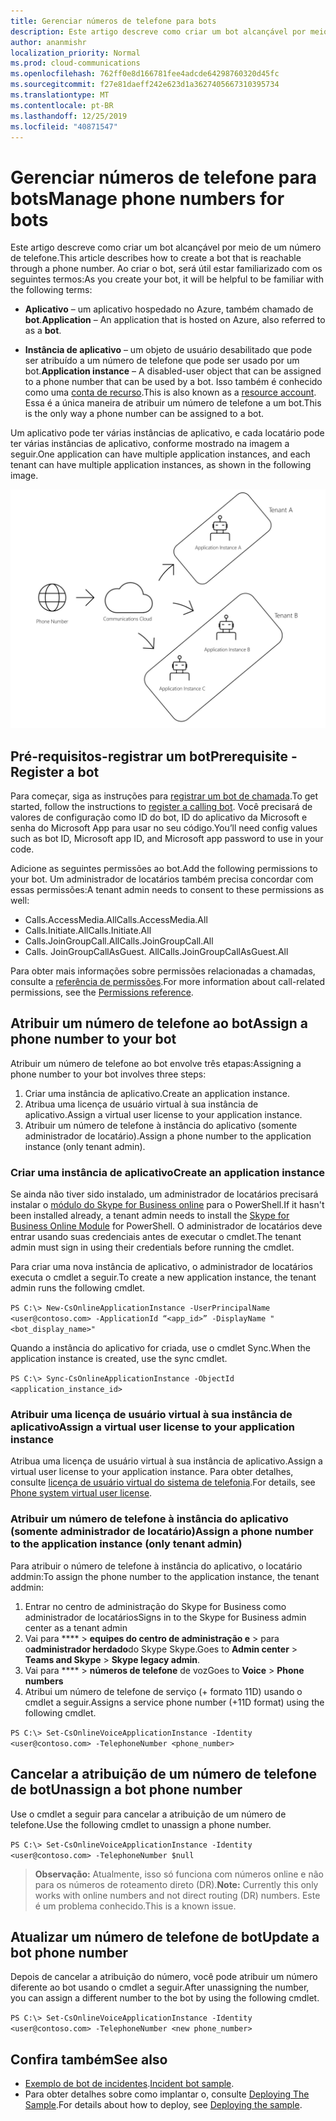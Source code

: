 ```yaml
---
title: Gerenciar números de telefone para bots
description: Este artigo descreve como criar um bot alcançável por meio de um número de telefone.
author: ananmishr
localization_priority: Normal
ms.prod: cloud-communications
ms.openlocfilehash: 762ff0e8d166781fee4adcde64298760320d45fc
ms.sourcegitcommit: f27e81daeff242e623d1a3627405667310395734
ms.translationtype: MT
ms.contentlocale: pt-BR
ms.lasthandoff: 12/25/2019
ms.locfileid: "40871547"
---
```

# <a name="manage-phone-numbers-for-bots"></a><span data-ttu-id="d549d-103">Gerenciar números de telefone para bots</span><span class="sxs-lookup"><span data-stu-id="d549d-103">Manage phone numbers for bots</span></span> 

<span data-ttu-id="d549d-104">Este artigo descreve como criar um bot alcançável por meio de um número de telefone.</span><span class="sxs-lookup"><span data-stu-id="d549d-104">This article describes how to create a bot that is reachable through a phone number.</span></span> <span data-ttu-id="d549d-105">Ao criar o bot, será útil estar familiarizado com os seguintes termos:</span><span class="sxs-lookup"><span data-stu-id="d549d-105">As you create your bot, it will be helpful to be familiar with the following terms:</span></span>

- <span data-ttu-id="d549d-106">**Aplicativo** – um aplicativo hospedado no Azure, também chamado de **bot**.</span><span class="sxs-lookup"><span data-stu-id="d549d-106">**Application** – An application that is hosted on Azure, also referred to as a **bot**.</span></span>

- <span data-ttu-id="d549d-107">**Instância de aplicativo** – um objeto de usuário desabilitado que pode ser atribuído a um número de telefone que pode ser usado por um bot.</span><span class="sxs-lookup"><span data-stu-id="d549d-107">**Application instance** – A disabled-user object that can be assigned to a phone number that can be used by a bot.</span></span> <span data-ttu-id="d549d-108">Isso também é conhecido como uma [conta de recurso](https://docs.microsoft.com/microsoftteams/manage-resource-accounts).</span><span class="sxs-lookup"><span data-stu-id="d549d-108">This is also known as a [resource account](https://docs.microsoft.com/microsoftteams/manage-resource-accounts).</span></span> <span data-ttu-id="d549d-109">Essa é a única maneira de atribuir um número de telefone a um bot.</span><span class="sxs-lookup"><span data-stu-id="d549d-109">This is the only way a phone number can be assigned to a bot.</span></span>

<span data-ttu-id="d549d-110">Um aplicativo pode ter várias instâncias de aplicativo, e cada locatário pode ter várias instâncias de aplicativo, conforme mostrado na imagem a seguir.</span><span class="sxs-lookup"><span data-stu-id="d549d-110">One application can have multiple application instances, and each tenant can have multiple application instances, as shown in the following image.</span></span>

![Imagem mostrando um número de telefone com locatários com uma ou mais instâncias de aplicativo](images/communications-app-tenant.PNG)

## <a name="prerequisite---register-a-bot"></a><span data-ttu-id="d549d-112">Pré-requisitos-registrar um bot</span><span class="sxs-lookup"><span data-stu-id="d549d-112">Prerequisite - Register a bot</span></span>
<span data-ttu-id="d549d-113">Para começar, siga as instruções para [registrar um bot de chamada](https://microsoftgraph.github.io/microsoft-graph-comms-samples/docs/articles/calls/register-calling-bot.html).</span><span class="sxs-lookup"><span data-stu-id="d549d-113">To get started, follow the instructions to [register a calling bot](https://microsoftgraph.github.io/microsoft-graph-comms-samples/docs/articles/calls/register-calling-bot.html).</span></span> <span data-ttu-id="d549d-114">Você precisará de valores de configuração como ID do bot, ID do aplicativo da Microsoft e senha do Microsoft App para usar no seu código.</span><span class="sxs-lookup"><span data-stu-id="d549d-114">You’ll need config values such as bot ID, Microsoft app ID, and Microsoft app password to use in your code.</span></span>

<span data-ttu-id="d549d-115">Adicione as seguintes permissões ao bot.</span><span class="sxs-lookup"><span data-stu-id="d549d-115">Add the following permissions to your bot.</span></span> <span data-ttu-id="d549d-116">Um administrador de locatários também precisa concordar com essas permissões:</span><span class="sxs-lookup"><span data-stu-id="d549d-116">A tenant admin needs to consent to these permissions as well:</span></span>

- <span data-ttu-id="d549d-117">Calls.AccessMedia.All</span><span class="sxs-lookup"><span data-stu-id="d549d-117">Calls.AccessMedia.All</span></span>
- <span data-ttu-id="d549d-118">Calls.Initiate.All</span><span class="sxs-lookup"><span data-stu-id="d549d-118">Calls.Initiate.All</span></span>
- <span data-ttu-id="d549d-119">Calls.JoinGroupCall.All</span><span class="sxs-lookup"><span data-stu-id="d549d-119">Calls.JoinGroupCall.All</span></span>
- <span data-ttu-id="d549d-120">Calls. JoinGroupCallAsGuest. All</span><span class="sxs-lookup"><span data-stu-id="d549d-120">Calls.JoinGroupCallAsGuest.All</span></span>

<span data-ttu-id="d549d-121">Para obter mais informações sobre permissões relacionadas a chamadas, consulte a [referência de permissões](permissions-reference.md#calls-permissions).</span><span class="sxs-lookup"><span data-stu-id="d549d-121">For more information about call-related permissions, see the [Permissions reference](permissions-reference.md#calls-permissions).</span></span>


## <a name="assign-a-phone-number-to-your-bot"></a><span data-ttu-id="d549d-122">Atribuir um número de telefone ao bot</span><span class="sxs-lookup"><span data-stu-id="d549d-122">Assign a phone number to your bot</span></span>

<span data-ttu-id="d549d-123">Atribuir um número de telefone ao bot envolve três etapas:</span><span class="sxs-lookup"><span data-stu-id="d549d-123">Assigning a phone number to your bot involves three steps:</span></span>

1.  <span data-ttu-id="d549d-124">Criar uma instância de aplicativo.</span><span class="sxs-lookup"><span data-stu-id="d549d-124">Create an application instance.</span></span>
2.  <span data-ttu-id="d549d-125">Atribua uma licença de usuário virtual à sua instância de aplicativo.</span><span class="sxs-lookup"><span data-stu-id="d549d-125">Assign a virtual user license to your application instance.</span></span>
3.  <span data-ttu-id="d549d-126">Atribuir um número de telefone à instância do aplicativo (somente administrador de locatário).</span><span class="sxs-lookup"><span data-stu-id="d549d-126">Assign a phone number to the application instance (only tenant admin).</span></span>

### <a name="create-an-application-instance"></a><span data-ttu-id="d549d-127">Criar uma instância de aplicativo</span><span class="sxs-lookup"><span data-stu-id="d549d-127">Create an application instance</span></span>

<span data-ttu-id="d549d-128">Se ainda não tiver sido instalado, um administrador de locatários precisará instalar o [módulo do Skype for Business online](https://www.microsoft.com/download/details.aspx?id=39366) para o PowerShell.</span><span class="sxs-lookup"><span data-stu-id="d549d-128">If it hasn't been installed already, a tenant admin needs to install the [Skype for Business Online Module](https://www.microsoft.com/download/details.aspx?id=39366) for PowerShell.</span></span> <span data-ttu-id="d549d-129">O administrador de locatários deve entrar usando suas credenciais antes de executar o cmdlet.</span><span class="sxs-lookup"><span data-stu-id="d549d-129">The tenant admin must sign in using their credentials before running the cmdlet.</span></span>

<span data-ttu-id="d549d-130">Para criar uma nova instância de aplicativo, o administrador de locatários executa o cmdlet a seguir.</span><span class="sxs-lookup"><span data-stu-id="d549d-130">To create a new application instance, the tenant admin runs the following cmdlet.</span></span>

`PS C:\> New-CsOnlineApplicationInstance -UserPrincipalName <user@contoso.com> -ApplicationId “<app_id>” -DisplayName "<bot_display_name>"`

<span data-ttu-id="d549d-131">Quando a instância do aplicativo for criada, use o cmdlet Sync.</span><span class="sxs-lookup"><span data-stu-id="d549d-131">When the application instance is created, use the sync cmdlet.</span></span>

`PS C:\> Sync-CsOnlineApplicationInstance -ObjectId <application_instance_id>`

### <a name="assign-a-virtual-user-license-to-your-application-instance"></a><span data-ttu-id="d549d-132">Atribuir uma licença de usuário virtual à sua instância de aplicativo</span><span class="sxs-lookup"><span data-stu-id="d549d-132">Assign a virtual user license to your application instance</span></span>

<span data-ttu-id="d549d-133">Atribua uma licença de usuário virtual à sua instância de aplicativo.</span><span class="sxs-lookup"><span data-stu-id="d549d-133">Assign a virtual user license to your application instance.</span></span> <span data-ttu-id="d549d-134">Para obter detalhes, consulte [licença de usuário virtual do sistema de telefonia](https://docs.microsoft.com/microsoftteams/teams-add-on-licensing/virtual-user).</span><span class="sxs-lookup"><span data-stu-id="d549d-134">For details, see [Phone system virtual user license](https://docs.microsoft.com/microsoftteams/teams-add-on-licensing/virtual-user).</span></span>

### <a name="assign-a-phone-number-to-the-application-instance-only-tenant-admin"></a><span data-ttu-id="d549d-135">Atribuir um número de telefone à instância do aplicativo (somente administrador de locatário)</span><span class="sxs-lookup"><span data-stu-id="d549d-135">Assign a phone number to the application instance (only tenant admin)</span></span>

<span data-ttu-id="d549d-136">Para atribuir o número de telefone à instância do aplicativo, o locatário addmin:</span><span class="sxs-lookup"><span data-stu-id="d549d-136">To assign the phone number to the application instance, the tenant addmin:</span></span>

1. <span data-ttu-id="d549d-137">Entrar no centro de administração do Skype for Business como administrador de locatários</span><span class="sxs-lookup"><span data-stu-id="d549d-137">Signs in to the Skype for Business admin center as a tenant admin</span></span>
2. <span data-ttu-id="d549d-138">Vai para \*\*\*\* > **equipes do centro de administração e** > para o**administrador herdado**do Skype Skype.</span><span class="sxs-lookup"><span data-stu-id="d549d-138">Goes to **Admin center** > **Teams and Skype** > **Skype legacy admin**.</span></span>
3. <span data-ttu-id="d549d-139">Vai para \*\*\*\* > **números de telefone** de voz</span><span class="sxs-lookup"><span data-stu-id="d549d-139">Goes to **Voice** > **Phone numbers**</span></span>
4. <span data-ttu-id="d549d-140">Atribui um número de telefone de serviço (+ formato 11D) usando o cmdlet a seguir.</span><span class="sxs-lookup"><span data-stu-id="d549d-140">Assigns a service phone number (+11D format) using the following cmdlet.</span></span>

  `PS C:\> Set-CsOnlineVoiceApplicationInstance -Identity <user@contoso.com> -TelephoneNumber <phone_number>`

## <a name="unassign-a-bot-phone-number"></a><span data-ttu-id="d549d-141">Cancelar a atribuição de um número de telefone de bot</span><span class="sxs-lookup"><span data-stu-id="d549d-141">Unassign a bot phone number</span></span>

<span data-ttu-id="d549d-142">Use o cmdlet a seguir para cancelar a atribuição de um número de telefone.</span><span class="sxs-lookup"><span data-stu-id="d549d-142">Use the following cmdlet to unassign a phone number.</span></span>

`PS C:\> Set-CsOnlineVoiceApplicationInstance -Identity <user@contoso.com> -TelephoneNumber $null`

><span data-ttu-id="d549d-143">**Observação:** Atualmente, isso só funciona com números online e não para os números de roteamento direto (DR).</span><span class="sxs-lookup"><span data-stu-id="d549d-143">**Note:** Currently this only works with online numbers and not direct routing (DR) numbers.</span></span> <span data-ttu-id="d549d-144">Este é um problema conhecido.</span><span class="sxs-lookup"><span data-stu-id="d549d-144">This is a known issue.</span></span>

## <a name="update-a-bot-phone-number"></a><span data-ttu-id="d549d-145">Atualizar um número de telefone de bot</span><span class="sxs-lookup"><span data-stu-id="d549d-145">Update a bot phone number</span></span>

<span data-ttu-id="d549d-146">Depois de cancelar a atribuição do número, você pode atribuir um número diferente ao bot usando o cmdlet a seguir.</span><span class="sxs-lookup"><span data-stu-id="d549d-146">After unassigning the number, you can assign a different number to the bot by using the following cmdlet.</span></span>

`PS C:\> Set-CsOnlineVoiceApplicationInstance -Identity <user@contoso.com> -TelephoneNumber <new phone_number>`

## <a name="see-also"></a><span data-ttu-id="d549d-147">Confira também</span><span class="sxs-lookup"><span data-stu-id="d549d-147">See also</span></span>

- <span data-ttu-id="d549d-148">[Exemplo de bot de incidentes](https://github.com/microsoftgraph/microsoft-graph-comms-samples/tree/master/Samples/BetaSamples/RemoteMediaSamples/IncidentBot).</span><span class="sxs-lookup"><span data-stu-id="d549d-148">[Incident bot sample](https://github.com/microsoftgraph/microsoft-graph-comms-samples/tree/master/Samples/BetaSamples/RemoteMediaSamples/IncidentBot).</span></span> 
 - <span data-ttu-id="d549d-149">Para obter detalhes sobre como implantar o, consulte [Deploying The Sample](https://github.com/microsoftgraph/microsoft-graph-comms-samples/blob/master/Samples/BetaSamples/RemoteMediaSamples/README.md#deploying-the-sample).</span><span class="sxs-lookup"><span data-stu-id="d549d-149">For details about how to deploy, see [Deploying the sample](https://github.com/microsoftgraph/microsoft-graph-comms-samples/blob/master/Samples/BetaSamples/RemoteMediaSamples/README.md#deploying-the-sample).</span></span>

